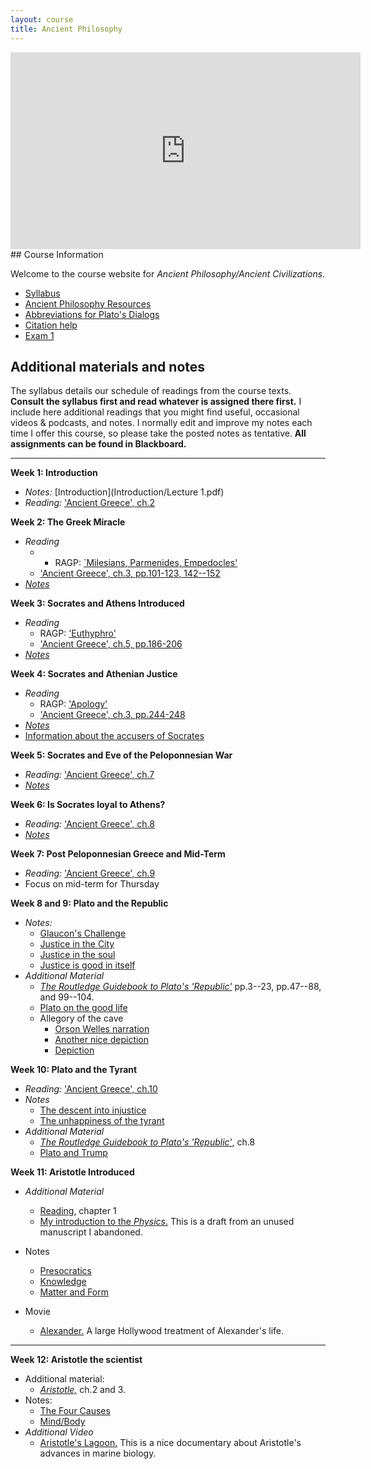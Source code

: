 ```yaml
---
layout: course
title: Ancient Philosophy
---
```


<iframe width="560" height="315" src="https://www.youtube.com/embed/HF09PRMQ7Dk" frameborder="0" allow="accelerometer; autoplay; encrypted-media; gyroscope; picture-in-picture" allowfullscreen></iframe>
## Course Information

Welcome to the course website for *Ancient Philosophy/Ancient Civilizations*.  
+ [Syllabus](Syllabus.pdf)
+ [Ancient Philosophy Resources](resources)
+ [Abbreviations for Plato's Dialogs](abbreviations.pdf)
+ [Citation help](citation.pdf)
+ [Exam 1](exam1)

## Additional materials and notes

The syllabus details our schedule of readings from the course texts. **Consult the syllabus first and read whatever is assigned there first.** I include here additional readings that you might find useful, occasional videos & podcasts, and notes. I normally edit and improve my notes each time I offer this course, so please take the posted notes as tentative. **All assignments can be found in Blackboard.**

---

**Week 1: Introduction**

+ *Notes:* [Introduction](Introduction/Lecture 1.pdf)
+ *Reading:* ['Ancient Greece', ch.2](https://www.dropbox.com/scl/fi/e7vd08rl25gf50jga90us/pomeroy.pdf?rlkey=34pwmeodzjo9zslckk8xkqoee&dl=0)


**Week 2: The Greek Miracle**

+ *Reading*
	+ + RAGP: [`Milesians, Parmenides, Empedocles'](Presoc/presocratics.pdf)
	+ ['Ancient Greece', ch.3, pp.101-123, 142--152](https://www.dropbox.com/scl/fi/e7vd08rl25gf50jga90us/pomeroy.pdf?rlkey=34pwmeodzjo9zslckk8xkqoee&dl=0)
+ [*Notes*](Presoc/Parmenides)

**Week 3: Socrates and Athens Introduced**

+ *Reading*
	+ RAGP: ['Euthyphro'](Euthyphro/euthyphro.pdf)  
	+ ['Ancient Greece', ch.5, pp.186-206](https://www.dropbox.com/scl/fi/e7vd08rl25gf50jga90us/pomeroy.pdf?rlkey=34pwmeodzjo9zslckk8xkqoee&dl=0)
+ [*Notes*](Euthyphro/Lecture4.pdf) 

**Week 4: Socrates and Athenian Justice**

+ *Reading*
	+ RAGP: ['Apology'](Apology/Apology.pdf)
	+ ['Ancient Greece', ch.3, pp.244-248](https://www.dropbox.com/scl/fi/e7vd08rl25gf50jga90us/pomeroy.pdf?rlkey=34pwmeodzjo9zslckk8xkqoee&dl=0)
+ [*Notes*](Apology/Lecture5.pdf)
+ [Information about the accusers of Socrates](Apology/Accusers.pdf)


**Week 5: Socrates and Eve of the Peloponnesian War**

+ *Reading:* ['Ancient Greece', ch.7](https://www.dropbox.com/scl/fi/e7vd08rl25gf50jga90us/pomeroy.pdf?rlkey=34pwmeodzjo9zslckk8xkqoee&dl=0)
+ [*Notes*](Meno/Meno.pdf)

**Week 6: Is Socrates loyal to Athens?**

+ *Reading:* ['Ancient Greece', ch.8](https://www.dropbox.com/scl/fi/e7vd08rl25gf50jga90us/pomeroy.pdf?rlkey=34pwmeodzjo9zslckk8xkqoee&dl=0)
+ [*Notes*](Crito/crito.pdf)

**Week 7: Post Peloponnesian Greece and Mid-Term**

+ *Reading:* ['Ancient Greece', ch.9](https://www.dropbox.com/scl/fi/e7vd08rl25gf50jga90us/pomeroy.pdf?rlkey=34pwmeodzjo9zslckk8xkqoee&dl=0)
+ Focus on mid-term for Thursday

**Week 8 and 9: Plato and the Republic**

+ *Notes:* 
	+ [Glaucon's Challenge](Republic1/Lecture.pdf)
	+ [Justice in the City](Republic1/Lecture2.pdf)
	+ [Justice in the soul](Republic2/Lecture.pdf) 
	+ [Justice is good in itself](Republic2/Lecture1.pdf)  
+ *Additional Material*
	+ [*The Routledge Guidebook to Plato's 'Republic'*](Pappas.pdf) pp.3--23, pp.47--88, and 99--104.  
	+ [Plato on the good life](https://www.youtube.com/watch?v=-oJs5u_GAYA)
	+ Allegory of the cave
		+ [Orson Welles narration](https://www.youtube.com/watch?v=QFi8JUIwu2s)
		+ [Another nice depiction](https://youtu.be/1RWOpQXTltA)
		+ [Depiction](Republic3/cave.jpeg)


**Week 10: Plato and the Tyrant**

+ *Reading:* ['Ancient Greece', ch.10](https://www.dropbox.com/scl/fi/e7vd08rl25gf50jga90us/pomeroy.pdf?rlkey=34pwmeodzjo9zslckk8xkqoee&dl=0)
+ *Notes*
	+ [The descent into injustice](Republic3/lecture1.pdf)
	+ [The unhappiness of the tyrant](Republic3/lecture2.pdf)
+ *Additional Material*
	+ [*The Routledge Guidebook to Plato's 'Republic'*](Pappas.pdf), ch.8
	+ [Plato and Trump](https://www.youtube.com/watch?v=cnzo9qXLFUo)

**Week 11: Aristotle Introduced**

+ *Additional Material*
	+ [Reading,](/ancient/Shields2.pdf) chapter 1
	+ [My introduction to the *Physics*.](Physics/Physics.pdf) This is a draft from an unused manuscript I abandoned. 
+ Notes
	+ [Presocratics](Presoc/Lecture2.pdf)
	+ [Knowledge](PA/Lecture.pdf)
	+ [Matter and Form](Physics/Lecture.pdf)

+ Movie
	+ [Alexander.](https://www.imdb.com/title/tt0346491/) A large Hollywood treatment of Alexander's life.

 
---

**Week 12: Aristotle the scientist**

+ Additional material:  
  	+ [*Aristotle,*](Shields.pdf) ch.2 and 3.
+ Notes: 
	+ [The Four Causes](Physics2/Lecture1.pdf)
	+ [Mind/Body](DA/Lecture.pdf)
+ *Additional Video*
 	+ [Aristotle's Lagoon.](https://www.youtube.com/watch?v=JN8ortM4M3o) This is a nice documentary about Aristotle's advances in marine biology.

